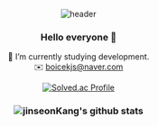 <div align=center>
  
![header](https://capsule-render.vercel.app/api?type=cylinder&color=e4efff&section=header&height=150&text=Jinseon&animation=twinkling&fontSize=80&fontAlignY=70&fontColor=000000&)

### Hello everyone 👋

 🌱 I’m currently studying development.</br>
 ✉️ boicekjs@naver.com

[![Solved.ac Profile](http://mazassumnida.wtf/api/v2/generate_badge?boj=boicekjs)](https://solved.ac/boicekjs/)


### ![jinseonKang's github stats](https://github-readme-stats.vercel.app/api?username=jinseonKang&show_icons=true)

</div>
